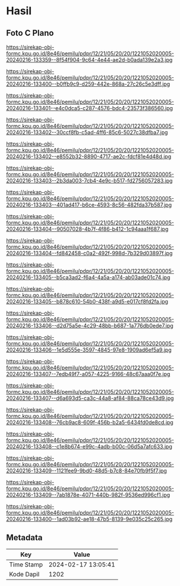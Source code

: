 # Hasil

## Foto C Plano

https://sirekap-obj-formc.kpu.go.id/8e46/pemilu/pdpr/12/21/05/20/20/1221052020005-20240216-133359--8f54f904-9c64-4e44-ae2d-b0ada139e2a3.jpg

https://sirekap-obj-formc.kpu.go.id/8e46/pemilu/pdpr/12/21/05/20/20/1221052020005-20240216-133400--b0ffb9c9-d259-442e-868a-27c26c5e3dff.jpg

https://sirekap-obj-formc.kpu.go.id/8e46/pemilu/pdpr/12/21/05/20/20/1221052020005-20240216-133401--e4c0dca5-c287-4576-bdc4-23573f386560.jpg

https://sirekap-obj-formc.kpu.go.id/8e46/pemilu/pdpr/12/21/05/20/20/1221052020005-20240216-133402--30ccf8fb-c5ad-4ff6-85c6-5027c38dfba7.jpg

https://sirekap-obj-formc.kpu.go.id/8e46/pemilu/pdpr/12/21/05/20/20/1221052020005-20240216-133402--e8552b32-8890-4717-ae2c-fdcf81e4d48d.jpg

https://sirekap-obj-formc.kpu.go.id/8e46/pemilu/pdpr/12/21/05/20/20/1221052020005-20240216-133403--2b3da003-7cb4-4e9c-b517-fd2756057283.jpg

https://sirekap-obj-formc.kpu.go.id/8e46/pemilu/pdpr/12/21/05/20/20/1221052020005-20240216-133403--401ad417-b6ce-4593-8c56-482fda37b587.jpg

https://sirekap-obj-formc.kpu.go.id/8e46/pemilu/pdpr/12/21/05/20/20/1221052020005-20240216-133404--90507028-4b7f-4f86-b412-1c94aaa1f687.jpg

https://sirekap-obj-formc.kpu.go.id/8e46/pemilu/pdpr/12/21/05/20/20/1221052020005-20240216-133404--fd842458-c0a2-492f-998d-7b329d03897f.jpg

https://sirekap-obj-formc.kpu.go.id/8e46/pemilu/pdpr/12/21/05/20/20/1221052020005-20240216-133405--b5ca3ad2-f6a4-4a5a-a174-ab03ade01c74.jpg

https://sirekap-obj-formc.kpu.go.id/8e46/pemilu/pdpr/12/21/05/20/20/1221052020005-20240216-133405--b878c610-54b0-438f-a9d5-e017cf8fd2fa.jpg

https://sirekap-obj-formc.kpu.go.id/8e46/pemilu/pdpr/12/21/05/20/20/1221052020005-20240216-133406--d2d75a5e-4c29-48bb-b687-1a776db0ede7.jpg

https://sirekap-obj-formc.kpu.go.id/8e46/pemilu/pdpr/12/21/05/20/20/1221052020005-20240216-133406--1e5d555e-3597-4845-97e8-1909ad6ef5a9.jpg

https://sirekap-obj-formc.kpu.go.id/8e46/pemilu/pdpr/12/21/05/20/20/1221052020005-20240216-133407--7edb49f7-a057-4225-9166-48c67aaa0f7e.jpg

https://sirekap-obj-formc.kpu.go.id/8e46/pemilu/pdpr/12/21/05/20/20/1221052020005-20240216-133407--d6a693d5-ca3c-44a8-af84-88ca78ce43d9.jpg

https://sirekap-obj-formc.kpu.go.id/8e46/pemilu/pdpr/12/21/05/20/20/1221052020005-20240216-133408--76cb9ac8-609f-456b-b2a5-6434fd0de8cd.jpg

https://sirekap-obj-formc.kpu.go.id/8e46/pemilu/pdpr/12/21/05/20/20/1221052020005-20240216-133408--c1e8b674-e99c-4adb-b00c-06d5a7afc633.jpg

https://sirekap-obj-formc.kpu.go.id/8e46/pemilu/pdpr/12/21/05/20/20/1221052020005-20240216-133409--1121fee9-9bd0-48d5-b7c8-84e70fb9f5f7.jpg

https://sirekap-obj-formc.kpu.go.id/8e46/pemilu/pdpr/12/21/05/20/20/1221052020005-20240216-133409--7ab1878e-4071-440b-982f-9536ed996cf1.jpg

https://sirekap-obj-formc.kpu.go.id/8e46/pemilu/pdpr/12/21/05/20/20/1221052020005-20240216-133400--1ad03b92-ae18-47b5-8139-9e035c25c265.jpg


## Metadata

| Key        | Value               |
| ---------- | ------------------- |
| Time Stamp | 2024-02-17 13:05:41 |
| Kode Dapil | 1202                |



